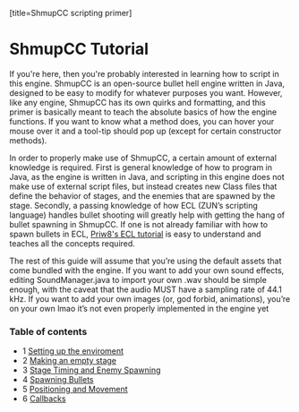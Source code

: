 [title=ShmupCC scripting primer]
# ShmupCC Tutorial

If you're here, then you're probably interested in learning how to script in this engine. ShmupCC is an open-source bullet hell engine written in Java, designed to be easy to modify for whatever purposes you want. However, like any engine, ShmupCC has its own quirks and formatting, and this primer is basically meant to teach the absolute basics of how the engine functions. If you want to know what a method does, you can hover your mouse over it and a tool-tip should pop up (except for certain constructor methods).

In order to properly make use of ShmupCC, a certain amount of external knowledge is required. First is general knowledge of how to program in Java, as the engine is written in Java, and scripting in this engine does not make use of external script files, but instead creates new Class files that define the behavior of stages, and the enemies that are spawned by the stage. Secondly, a passing knowledge of how ECL (ZUN’s scripting language) handles bullet shooting will greatly help with getting the hang of bullet spawning in ShmupCC. If one is not already familiar with how to spawn bullets in ECL, [Priw8's ECL tutorial](https://priw8.github.io/#b=ecl-tutorial/&p=1) is easy to understand and teaches all the concepts required.

The rest of this guide will assume that you’re using the default assets that come bundled with the engine. If you want to add your own sound effects, editing SoundManager.java to import your own .wav should be simple enough, with the caveat that the audio MUST have a sampling rate of 44.1 kHz.
If you want to add your own images (or, god forbid, animations), you’re on your own lmao it’s not even properly implemented in the engine yet

### Table of contents
- 1 [Setting up the enviroment](#b=shmupCC-tutorial/&p=2)
- 2 [Making an empty stage](#b=shmupCC-tutorial/&p=3)
- 3 [Stage Timing and Enemy Spawning](#b=shmupCC-tutorial/&p=4)
- 4 [Spawning Bullets](#b=shmupCC-tutorial/&p=5)
- 5 [Positioning and Movement](#b=shmupCC-tutorial/&p=6)
- 6 [Callbacks](#b=shmupCC-tutorial/&p=7)
